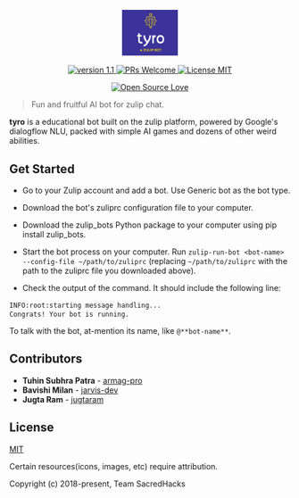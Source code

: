 
<p align="center"><a href="https://github.com/armag-pro/tyro-zulip-bot" target="_blank" rel="noopener noreferrer"><img width="100" src="https://github.com/armag-pro/tyro-zulip-bot/blob/master/assets/logo.png" alt="tryo Bot logo"></a></p>


<p align="center">
<a href="https://github.com/armag-pro/tyro-zulip-bot">
    <img src="https://img.shields.io/badge/version-1.1-blue.svg" alt="version 1.1">
</a>
<a href="https://github.com/armag-pro/tyro-zulip-bot/pulls">
    <img src="https://img.shields.io/badge/PRs-Welome-brightgreen.svg" alt="PRs Welcome">
</a>
<a href="https://github.com/armag-pro/tyro-zulip-bot/blob/master/LICENSE">
    <img src="https://img.shields.io/apm/l/vim-mode.svg" alt="License MIT">
</a>
</p>

<p align="center">
<a href="https://github.com/ellerbrock/open-source-badge/">
    <img src="https://badges.frapsoft.com/os/v1/open-source.svg?v=103" alt="Open Source Love">
</a>
</p>



> Fun and fruitful AI bot for zulip chat.


**tyro** is a educational bot built on the zulip platform, powered by Google's dialogflow NLU, packed with simple AI games and dozens of other weird abilities.


## Get Started

* Go to your Zulip account and  add a bot. Use Generic bot as the bot type.
* Download the bot's zuliprc configuration file to your computer.
* Download the zulip_bots Python package to your computer using pip install zulip_bots.
* Start the bot process on your computer.
Run  `zulip-run-bot <bot-name> --config-file ~/path/to/zuliprc`
(replacing `~/path/to/zuliprc` with the path to the zuliprc file you downloaded above).

* Check the output of the command. It should include the following line:

```
INFO:root:starting message handling...
Congrats! Your bot is running.
```

 To talk with the bot, at-mention its name, like `@**bot-name**`.

## Contributors
* **Tuhin Subhra Patra** - [armag-pro](https://github.com/armag-pro)
* **Bavishi Milan** - [jarvis-dev](https://github.com/jarvis-dev)
* **Jugta Ram** - [jugtaram](https://github.com/jugtaram)

## License
[MIT](http://opensource.org/licenses/MIT)

Certain resources(icons, images, etc) require attribution.


Copyright (c) 2018-present, Team SacredHacks
